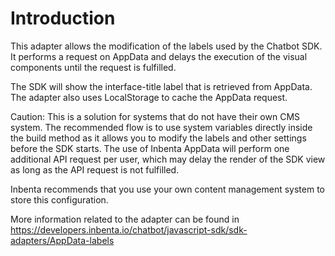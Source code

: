 # Introduction

This adapter allows the modification of the labels used by the Chatbot SDK. It performs a request on AppData and delays the execution of the visual components until the request is fulfilled.

The SDK will show the interface-title label that is retrieved from AppData. The adapter also uses LocalStorage to cache the AppData request.

Caution: This is a solution for systems that do not have their own CMS system. The recommended flow is to use system variables directly inside the build method as it allows you to modify the labels and other settings before the SDK starts. The use of Inbenta AppData will perform one additional API request per user, which may delay the render of the SDK view as long as the API request is not fulfilled.

Inbenta recommends that you use your own content management system to store this configuration.

More information related to the adapter can be found in https://developers.inbenta.io/chatbot/javascript-sdk/sdk-adapters/AppData-labels
